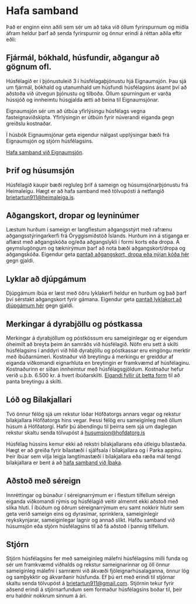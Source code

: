 # Hafa samband
Það er enginn einn aðili sem sér um að taka við öllum fyrirspurnum og miðla áfram heldur þarf að senda fyrirspurnir og önnur erindi á réttan aðila eftir eðli:

## Fjármál, bókhald, húsfundir, aðgangur að gögnum ofl.
Húsfélagið er í þjónustuleið 3 í húsfélagaþjónustu hjá Eignaumsjón. Þau sjá um fjármál, bókhald og utanumhald um húsfundi húsfélagsins ásamt því að aðstoða við útvegun þjónustu og tilboða. Öllum spurningum er varða hússjóð og innheimtu húsgjalda ætti að beina til Eignaumsjónar.

Eignaumsjón sér um að útbúa yfirlýsingu húsfélags vegna fasteignaviðskipta. Yfirlýsingin er útbúin fyrir núverandi eiganda gegn greiðslu kostnaðar. 

Í húsbók Eignaumsjónar geta eigendur nálgast upplýsingar bæði frá Eignaumsjón og stjórn húsfélagsins. 

[Hafa samband við Eignaumsjón](https://www.eignaumsjon.is/hafa-samband/).

## Þrif og húsumsjón
Húsfélagið kaupir bæði regluleg þrif á sameign og húsumsjónarþjónustu frá Heimaleigu. Hægt er að hafa samband með tölvupósti á netfangið [brietartun911@heimaleiga.is](mailto:brietartun911@heimaleiga.is). 

## Aðgangskort, dropar og leyninúmer
Læstum hurðum í sameign er langflestum aðgangsstýrt með rafrænu aðgangsstýringarkerfi frá Öryggismiðstöð Íslands. Hurðum inn á stiganga er aflæst með aðgangskóða og/eða aðgangslykli í formi korts eða dropa. Á geymslugöngum og tæknirýmum þarf að nota bæði aðgangskort/dropa og aðgangskóða. Eigendur geta [pantað aðgangskort, dropa eða nýjan kóða hér](https://forms.gle/QezLBdxikbYSnGmFA) gegn gjaldi.

## Lyklar að djúpgámum
Djúpgámum íbúa er læst með öðru lyklakerfi heldur en hurðum og það þarf því sérstakt aðgangskort fyrir gámana. Eigendur geta [pantað lyklakort að djúpgámum hér](https://docs.google.com/forms/d/e/1FAIpQLSeKl3MGPklsj3Hly9Qw0zsanfOcGL4andLSNMJTMXj1AV9MCg/viewform) gegn gjaldi.


## Merkingar á dyrabjöllu og póstkassa
Merkingar á dyrabjöllum og póstkössum eru sameiginlegar og er eigendum óheimilt að breyta þeim án samráðs við húsfélagið. Nöfn eru sett á skilti húsfélagsins í anddyri við hlið dyrabjöllu og póstkassar eru eingöngu merktir með íbúðarnúmeri. Kostnaður við breytingu á merkingu er greiddur af eiganda viðkomandi eignarhluta en breytingin er framkvæmd af húsfélaginu. Kostnaðurinn er síðan innheimtur með húsfélagsgjöldum. Kostnaður hefur verið u.þ.b. 6.500 kr. á hvert íbúðarskilti. [Eigandi fyllir út þetta form](https://docs.google.com/forms/d/e/1FAIpQLScwAHLjHviTC5xqEL16l92XDASBUC9omKuqC2p8_jycsJTQqw/viewform) til að panta breytingu á skilti.

## Lóð og Bílakjallari
Tvö önnur félög sjá um rekstur lóðar Höfðatorgs annars vegar og rekstur bílakjallara Höfðatorgs hins vegar. Þessi félög eru sameiginleg með öllum húsum á Höfðatorgi. Hafir þú ábendingu til þeirra sem sjá um daglegan rekstur skaltu senda tölvupóst á [husumsjon@hofdatorg.is](mailto:husumsjon@hofdatorg.is)

Húsfélag hússins kemur ekki að rekstri bílakjallarans eða útleigu bílastæða. Hægt er að greiða fyrir bílastæði í sjálfsala í bílakjallara og í Parka appinu. Þeir íbúar sem vilja leigja langtímastæði í bílakjallara eða ræða mál tengd bílakjallara er bent á að [hafa samband við Íþaka](https://www.ithaka.is/hafa-samband).

## Aðstoð með séreign
Innréttingar og búnaður í séreignarrýmum er í flestum tilfellum séreign eiganda viðkomandi rýmis og húsfélagið veitir almennt ekki aðstoð með slíka hluti. Í íbúðum og öðrum séreignarrýmum eru samt nokkrir hlutir sem geta verið sameign eins og dyrasímar, sprinklera, sameiginlegir reykskynjarar, sameiginlegar lagnir og annað slíkt. Hafðu samband við húsumsjón eða stjórn húsfélagsins til að fá aðstoð í þannig tilfellum.

## Stjórn
Stjórn húsfélagsins fer með sameiginleg málefni húsfélagsins milli funda og sér um framkvæmd viðhalds og rekstur sameignarinnar og öll önnur sameiginleg málefni í samræmi við ákvæði fjöleignarhúsalaganna, önnur lög og samþykktir og ákvarðanir húsfunda. Ef þú ert með erindi til stjórnar skaltu senda tölvupóst á [brietartun911@gmail.com](mailto:brietartun911@gmail.com). Stjórnin tekur fyrir aðsend erindi á stjórnarfundum sem formaður húsfélagsins boðar til, þeir eru haldnir nokkrum sinnum á ári.